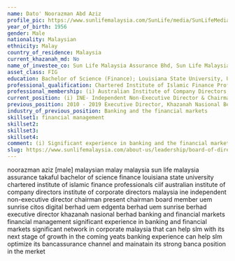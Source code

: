 ```yaml
---
name: Dato' Noorazman Abd Aziz ​
profile_pic: https://www.sunlifemalaysia.com/SunLife/media/SunLifeMedia/AboutUs/Leadership/Board-of-Directors/Sun-Life-Malaysia-Takaful-Berhad/Dato-Noorazman-Abd-Aziz.jpg?ext=.jpg
year_of_birth: 1956
gender: Male
nationality: Malaysian 
ethnicity: Malay
country_of_residence: Malaysia 
current_khazanah_md: No
name_of_investee_co: Sun Life Malaysia Assurance Bhd, Sun Life Malaysia Takaful Bhd
asset_class: FIG
education: Bachelor of Science (Finance); Louisiana State University, USA
professional_qualification: Chartered Institute of Islamic Finance Professionals (CIIF)
professional_membership: (i) Australian Institute of Company Directors; (ii) Institute of Corporate Directors Malaysia
current_position: (i) INE- Independent Non-Executive Director & Chairman, (ii) 2020-Present Chairman, UEM Sunrise Berhad​, (iii) 2020-Present Board member, CITOS Digital Berhad, (iv) 2018-Present Board member, UEM Edgenta Berhad​, (ii) 2020-Present Chairman, UEM Sunrise Berhad​, (iii) 2020-Present Board member, CITOS Digital Berhad, (iv) 2018-Present Board member, UEM Edgenta Berhad​
previous_position: 2010 - 2019 Executive Director, Khazanah Nasional Berhad
industry_of_previous_position: Banking and the financial markets
skillset1: financial management
skillset2: 
skillset3: 
skillset4: 
comment: (i) Significant experience in banking and the financial markets, (ii) Significant network in corporate Malaysia that can help SLM with its next stage of growth in the coming years, (iii) Banking experience can help SLM optimize its bancassurance channel and maintain its strong banca position in the market.​
slug: https://www.sunlifemalaysia.com/about-us/leadership/board-of-directors-takaful/dato-noorazman-abdaziz/
---
```


noorazman aziz [male] malaysian malay malaysia sun life malaysia assurance takaful bachelor of science finance louisiana state university chartered institute of islamic finance professionals ciif australian institute of company directors institute of corporate directors malaysia ine independent non-executive director chairman present chairman board member uem sunrise citos digital berhad uem edgenta berhad uem sunrise berhad executive director khazanah nasional berhad banking and financial markets financial management significant experience in banking and financial markets significant network in corporate malaysia that can help slm with its next stage of growth in the coming yeats banking experience can help slm optimize its bancassurance channel and mainatain its strong banca position in the merket